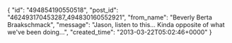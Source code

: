  {
   "id": "494854190550518",
   "post_id": "462493170453287_494830160552921",
   "from_name": "Beverly Berta Braakschmack",
   "message": "Jason, listen to this... Kinda opposite of what we've been doing...",
   "created_time": "2013-03-22T05:02:46+0000"
 }
